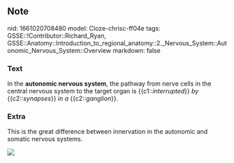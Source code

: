 ## Note
nid: 1661020708480
model: Cloze-chrisc-ff04e
tags: GSSE::!Contributor::Richard_Ryan, GSSE::Anatomy::Introduction_to_regional_anatomy::2._Nervous_System::Autonomic_Nervous_System::Overview
markdown: false

### Text
<div class="toggle">
  In the <strong>autonomic nervous system</strong>, the pathway
  from nerve cells in the central nervous system to the target
  organ is {{c1::<em>interrupted</em>}} <em>by</em>
  {{c2::<em>synapses</em>}} <em>in a</em>
  {{c2::<em>ganglion</em>}}.
</div>

### Extra
<p id="dada6dc5-6142-409b-a6ef-849d00e4873a" class="">This is the
great difference between innervation in the autonomic and somatic
nervous systems.
<p id="dada6dc5-6142-409b-a6ef-849d00e4873a" class=""><img src= 
"c4e08a83f103241d2892b0b58b4d21c4.jpg">
